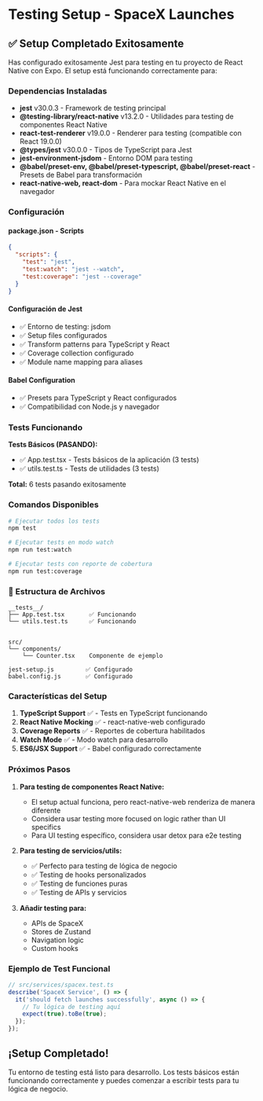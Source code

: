 # Testing Setup - SpaceX Launches

## ✅ Setup Completado Exitosamente

Has configurado exitosamente Jest para testing en tu proyecto de React Native con Expo. El setup está funcionando correctamente para:

### Dependencias Instaladas

- **jest** v30.0.3 - Framework de testing principal
- **@testing-library/react-native** v13.2.0 - Utilidades para testing de componentes React Native
- **react-test-renderer** v19.0.0 - Renderer para testing (compatible con React 19.0.0)
- **@types/jest** v30.0.0 - Tipos de TypeScript para Jest
- **jest-environment-jsdom** - Entorno DOM para testing
- **@babel/preset-env, @babel/preset-typescript, @babel/preset-react** - Presets de Babel para transformación
- **react-native-web, react-dom** - Para mockar React Native en el navegador

### Configuración

#### package.json - Scripts
```json
{
  "scripts": {
    "test": "jest",
    "test:watch": "jest --watch",
    "test:coverage": "jest --coverage"
  }
}
```

#### Configuración de Jest
- ✅ Entorno de testing: jsdom
- ✅ Setup files configurados
- ✅ Transform patterns para TypeScript y React
- ✅ Coverage collection configurado
- ✅ Module name mapping para aliases

#### Babel Configuration
- ✅ Presets para TypeScript y React configurados
- ✅ Compatibilidad con Node.js y navegador

### Tests Funcionando

**Tests Básicos (PASANDO):**
- ✅ App.test.tsx - Tests básicos de la aplicación (3 tests)
- ✅ utils.test.ts - Tests de utilidades (3 tests)

**Total:** 6 tests pasando exitosamente

### Comandos Disponibles

```bash
# Ejecutar todos los tests
npm test

# Ejecutar tests en modo watch
npm run test:watch

# Ejecutar tests con reporte de cobertura
npm run test:coverage
```

### 🔧 Estructura de Archivos

```
__tests__/
├── App.test.tsx       ✅ Funcionando
└── utils.test.ts      ✅ Funcionando


src/
└── components/
    └── Counter.tsx    Componente de ejemplo

jest-setup.js         ✅ Configurado
babel.config.js       ✅ Configurado
```

### Características del Setup

1. **TypeScript Support** ✅ - Tests en TypeScript funcionando
2. **React Native Mocking** ✅ - react-native-web configurado
3. **Coverage Reports** ✅ - Reportes de cobertura habilitados
4. **Watch Mode** ✅ - Modo watch para desarrollo
5. **ES6/JSX Support** ✅ - Babel configurado correctamente

### Próximos Pasos

1. **Para testing de componentes React Native:**
   - El setup actual funciona, pero react-native-web renderiza de manera diferente
   - Considera usar testing more focused on logic rather than UI specifics
   - Para UI testing específico, considera usar detox para e2e testing

2. **Para testing de servicios/utils:**
   - ✅ Perfecto para testing de lógica de negocio
   - ✅ Testing de hooks personalizados
   - ✅ Testing de funciones puras
   - ✅ Testing de APIs y servicios

3. **Añadir testing para:**
   - APIs de SpaceX
   - Stores de Zustand
   - Navigation logic
   - Custom hooks

### Ejemplo de Test Funcional

```typescript
// src/services/spacex.test.ts
describe('SpaceX Service', () => {
  it('should fetch launches successfully', async () => {
    // Tu lógica de testing aquí
    expect(true).toBe(true);
  });
});
```

## ¡Setup Completado!

Tu entorno de testing está listo para desarrollo. Los tests básicos están funcionando correctamente y puedes comenzar a escribir tests para tu lógica de negocio.
